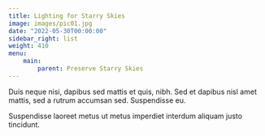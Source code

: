 ```yaml
---
title: Lighting for Starry Skies
image: images/pic01.jpg
date: "2022-05-30T00:00:00"
sidebar_right: list
weight: 410
menu:
    main:
        parent: Preserve Starry Skies
---
```

Duis neque nisi, dapibus sed mattis et quis, nibh. Sed et dapibus nisl amet
mattis, sed a rutrum accumsan sed. Suspendisse eu.
<!-- more -->
Suspendisse laoreet metus ut metus imperdiet interdum aliquam justo tincidunt.
